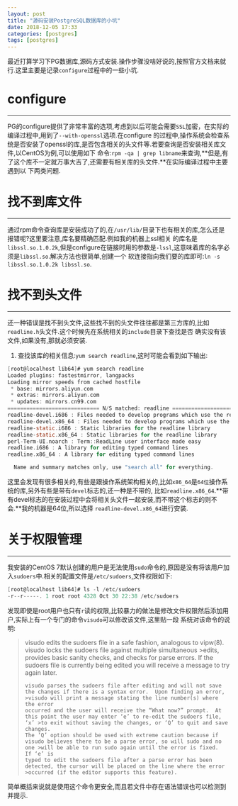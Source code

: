 ```yaml
---
layout: post
title: "源码安装PostgreSQL数据库的小坑"
date: 2018-12-05 17:33
categories: [postgres]
tags: [postgres]
---
```


最近打算学习下PG数据库,源码方式安装.操作步骤没啥好说的,按照官方文档来就行.这里主要是记录`configure`过程中的一些小坑.

# configure
---
PG的configure提供了非常丰富的选项,考虑到以后可能会需要`SSL`加密，在实际的编译过程中,用到了`--with-openssl`选项.在configure
的过程中,操作系统会检查系统是否安装了openssl的库,是否包含相关的头文件等.若要查询是否安装相关库文件,以CentOS为例,可以使用如下
命令:`rpm -qa | grep libname`来查询,**但是,有了这个库不一定就万事大吉了,还需要有相关库的头文件.**在实际编译过程中主要遇到以
下两类问题.

# 找不到库文件
---
通过rpm命令查询库是安装成功了的,在`/usr/lib/`目录下也有相关的库,怎么还是报错呢?这里要注意,库名要精确匹配.例如我的机器上ssl相关
的库名是`libssl.so.1.0.2k`,但是configure在链接时用的参数是`-lssl`,这意味着库的名字必须是`libssl.so`.解决方法也很简单,创建一个
软连接指向我们要的库即可:`ln -s libssl.so.1.0.2k libssl.so`.

# 找不到头文件
---
还一种错误是找不到头文件,这些找不到的头文件往往都是第三方库的,比如`readline.h`头文件.这个时候先在系统相关的`include`目录下查找是否
确实没有该文件,如果没有,那就必须安装.
1. 查找该库的相关信息:`yum search readline`,这时可能会看到如下输出:
```c
[root@localhost lib64]# yum search readline
Loaded plugins: fastestmirror, langpacks
Loading mirror speeds from cached hostfile
 * base: mirrors.aliyun.com
 * extras: mirrors.aliyun.com
 * updates: mirrors.cn99.com
============================= N/S matched: readline =======================================
readline-devel.i686 : Files needed to develop programs which use the readline library
readline-devel.x86_64 : Files needed to develop programs which use the readline library
readline-static.i686 : Static libraries for the readline library
readline-static.x86_64 : Static libraries for the readline library
perl-Term-UI.noarch : Term::ReadLine user interface made easy
readline.i686 : A library for editing typed command lines
readline.x86_64 : A library for editing typed command lines

  Name and summary matches only, use "search all" for everything.
```
这里会发现有很多相关的,有些是跟操作系统架构相关的,比如`x86_64`是`64位`操作系统的库,另外有些是带有`devel`标志的,还一种是不带的,
比如`readline.x86_64`.**带有devel标志的在安装过程中会将相关头文件一起安装,而不带这个标志的则不会.**我的机器是64位,所以选择
`readline-devel.x86_64`进行安装.

# 关于权限管理
---
我安装的CentOS 7默认创建的用户是无法使用`sudo`命令的,原因是没有将该用户加入`sudoers`中.相关的配置文件是`/etc/sudoers`,文件权限如下:
```c
[root@localhost lib64]# ls -l /etc/sudoers
-r--r-----. 1 root root 4328 Oct 30 22:38 /etc/sudoers
```
发现即使是root用户也只有`r`读的权限,比较暴力的做法是修改文件权限然后添加用户,实际上有一个专门的命令`visudo`可以修改该文件,这里贴一段
系统对该命令的说明:
>visudo edits the sudoers file in a safe fashion, analogous to vipw(8).  visudo locks the sudoers file against multiple simultaneous >edits, provides basic sanity checks, and checks for parse errors.
>     If the sudoers file is currently being edited you will receive a message to try again later.
>
>     visudo parses the sudoers file after editing and will not save the changes if there is a syntax error.  Upon finding an error, >visudo will print a message stating the line number(s) where the error
>     occurred and the user will receive the “What now?” prompt.  At this point the user may enter ‘e’ to re-edit the sudoers file, ‘x’ >to exit without saving the changes, or ‘Q’ to quit and save changes.
>     The ‘Q’ option should be used with extreme caution because if visudo believes there to be a parse error, so will sudo and no one >will be able to run sudo again until the error is fixed.  If ‘e’ is
>     typed to edit the sudoers file after a parse error has been detected, the cursor will be placed on the line where the error >occurred (if the editor supports this feature).
简单概括来说就是使用这个命令更安全,而且若文件中存在语法错误也可以检测到并提示.
